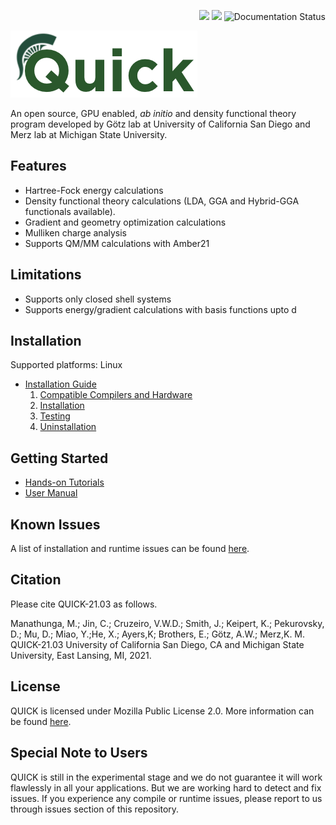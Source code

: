 <p align="right">
<img src="https://github.com/Madu86/QUICK/workflows/Serial%20Build/badge.svg">
<img src="https://github.com/Madu86/QUICK/workflows/MPI%20Build/badge.svg">
<img src='https://readthedocs.org/projects/quick-docs/badge/?version=21.3.0' alt='Documentation Status' />
</p>
<p align="left">
<img width="299" height="107" src="./tools/logo.png">
</p>

An open source, GPU enabled, *ab initio* and density functional
theory program developed by Götz lab at University of California San Diego and Merz
lab at Michigan State University.

Features
--------
* Hartree-Fock energy calculations 
* Density functional theory calculations (LDA, GGA and Hybrid-GGA functionals available).
* Gradient and geometry optimization calculations 
* Mulliken charge analysis
* Supports QM/MM calculations with Amber21

Limitations
-----------
* Supports only closed shell systems
* Supports energy/gradient calculations with basis functions upto d  

Installation
------------
Supported platforms: Linux

* [Installation Guide](https://quick-docs.readthedocs.io/en/21.3.0/installation-guide.html#installation-guide)
   1. [Compatible Compilers and Hardware](https://quick-docs.readthedocs.io/en/21.3.0/installation-guide.html#compatible-compilers-and-hardware)
   2. [Installation](https://quick-docs.readthedocs.io/en/21.3.0/installation-guide.html#installation)
   3. [Testing](https://quick-docs.readthedocs.io/en/21.3.0/installation-guide.html#environment-variables-and-testing)
   4. [Uninstallation](https://quick-docs.readthedocs.io/en/21.3.0/installation-guide.html#uninstallation-and-cleaning)

Getting Started
---------------
* [Hands-on Tutorials](https://quick-docs.readthedocs.io/en/21.3.0/hands-on-tutorials.html)
* [User Manual](https://quick-docs.readthedocs.io/en/21.3.0/user-manual.html)

Known Issues
------------
A list of installation and runtime issues can be found [here](https://quick-docs.readthedocs.io/en/21.3.0/known-issues.html#known-issues-of-current-version).

Citation
--------
Please cite QUICK-21.03 as follows.

Manathunga, M.; Jin, C.; Cruzeiro, V.W.D.; Smith, J.; Keipert, K.; Pekurovsky, D.; Mu, D.; Miao, Y.;He, X.; Ayers,K;
Brothers, E.; Götz, A.W.; Merz,K. M. QUICK-21.03 University of California San Diego, CA and Michigan State University, East Lansing, MI, 2021.

License
-------
QUICK is licensed under Mozilla Public License 2.0. More information can be found [here](https://quick-docs.readthedocs.io/en/21.3.0/license.html#mozilla-public-license-version-2-0).

Special Note to Users
---------------------
QUICK is still in the experimental stage and we do not guarantee
it will work flawlessly in all your applications. But we are working hard to
detect and fix issues. If you experience any compile or runtime issues, please
report to us through issues section of this repository.
